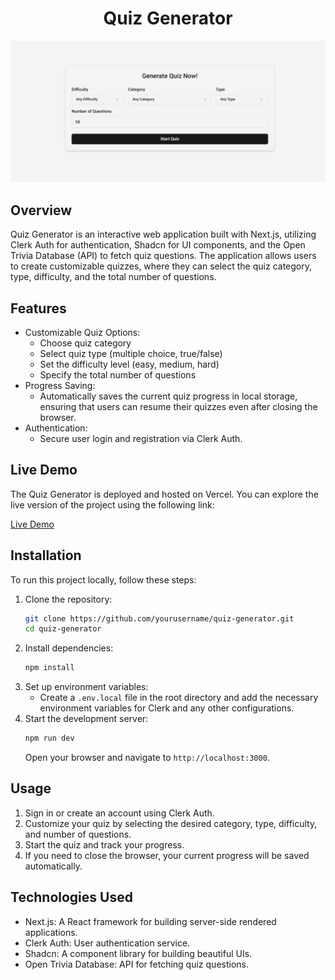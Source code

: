 # <center>Quiz Generator</center>

![Banner](public/banner.jpeg)

## Overview

Quiz Generator is an interactive web application built with Next.js, utilizing
Clerk Auth for authentication, Shadcn for UI components, and the Open Trivia
Database (API) to fetch quiz questions. The application allows users to create
customizable quizzes, where they can select the quiz category, type, difficulty,
and the total number of questions.

## Features

- Customizable Quiz Options:
  - Choose quiz category
  - Select quiz type (multiple choice, true/false)
  - Set the difficulty level (easy, medium, hard)
  - Specify the total number of questions
- Progress Saving:
  - Automatically saves the current quiz progress in local storage, ensuring
    that users can resume their quizzes even after closing the browser.
- Authentication:
  - Secure user login and registration via Clerk Auth.

## Live Demo

The Quiz Generator is deployed and hosted on Vercel. You can explore the live
version of the project using the following link:

[Live Demo](https://quiz-indol-iota.vercel.app/)

## Installation

To run this project locally, follow these steps:

1. Clone the repository:
   ```bash
   git clone https://github.com/yourusername/quiz-generator.git
   cd quiz-generator
   ```
2. Install dependencies:
   ```bash
   npm install
   ```
3. Set up environment variables:
   - Create a `.env.local` file in the root directory and add the necessary
     environment variables for Clerk and any other configurations.
4. Start the development server:
   ```bash
   npm run dev
   ```
   Open your browser and navigate to `http://localhost:3000`.

## Usage

1. Sign in or create an account using Clerk Auth.
2. Customize your quiz by selecting the desired category, type, difficulty, and
   number of questions.
3. Start the quiz and track your progress.
4. If you need to close the browser, your current progress will be saved
   automatically.

## Technologies Used

- Next.js: A React framework for building server-side rendered applications.
- Clerk Auth: User authentication service.
- Shadcn: A component library for building beautiful UIs.
- Open Trivia Database: API for fetching quiz questions.

